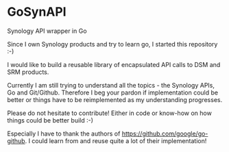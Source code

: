 # GoSynAPI #

Synology API wrapper in Go

Since I own Synology products and try to learn go, I started this repository :-)

I would like to build a reusable library of encapsulated API calls to DSM and SRM products.

Currently I am still trying to understand all the topics - the Synology APIs, Go and Git/Github. Therefore I beg your pardon if implementation could be better or things have to be reimplemented as my understanding progresses. 

Please do not hesitate to contribute! Either in code or know-how on how things could be better build :-)

Especially I have to thank the authors of https://github.com/google/go-github. I could learn from and reuse quite a lot of their implementation!
